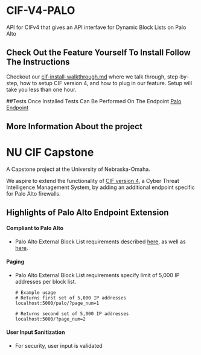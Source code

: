 # CIF-V4-PALO
API for CIFv4 that gives an API interfave for Dynamic Block Lists on Palo Alto

## Check Out the Feature Yourself To Install Follow The Instructions
Checkout our [cif-install-walkthrough.md](https://github.com/Jacksonurrutia/CIF-V4-PALO/blob/master/cif-install-walkthrough.md) where we talk through, step-by-step, how to setup CIF version 4, and how to plug in our feature. Setup will take you less than one hour.

##Tests
Once Installed Tests Can Be Performed On The Endpoint [Palo Endpoint](https://github.com/Jacksonurrutia/CIF-V4-PALO/blob/master/test-file/test_basics.py)

## More Information About the project

# NU CIF Capstone 
A Capstone project at the University of Nebraska-Omaha.  

We aspire to extend the functionality of [CIF version 4](https://github.com/csirtgadgets/verbose-robot/wiki/Introduction), a Cyber Threat Intelligence Management System, by adding an additional endpoint specific for Palo Alto firewalls.

## Highlights of Palo Alto Endpoint Extension
#### Compliant to Palo Alto 
* Palo Alto External Block List requirements described [here](https://docs.paloaltonetworks.com/pan-os/8-1/pan-os-admin/policy/use-an-external-dynamic-list-in-policy/external-dynamic-list.html#idf36cb80a-77f1-4d17-9c4b-7efe9fe426af), as well as [here](https://knowledgebase.paloaltonetworks.com/KCSArticleDetail?id=kA10g000000ClVYCA0).
#### Paging
* Palo Alto External Block List requirements specify limit of 5,000 IP addresses per block list.
      
      # Example usage
      # Returns first set of 5,000 IP addresses
      localhost:5000/palo/?page_num=1
      
      # Returns second set of 5,000 IP addresses
      localhost:5000/?page_num=2

#### User Input Sanitization 
* For security, user input is validated

